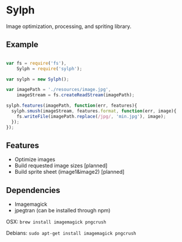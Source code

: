 Sylph
=====

Image optimization, processing, and spriting library.

Example
-------

```javascript

var fs = require('fs'),
    Sylph = require('sylph');

var sylph = new Sylph();

var imagePath = './resources/image.jpg',
    imageStream = fs.createReadStream(imagePath);

sylph.features(imagePath, function(err, features){
  sylph.smush(imageStream, features.format, function(err, image){
    fs.writeFile(imagePath.replace(/jpg/, 'min.jpg'), image);
  });
});

```

Features
--------

* Optimize images
* Build requested image sizes [planned]
* Build sprite sheet (image1&image2) [planned]

Dependencies
------------

* Imagemagick
* jpegtran (can be installed through npm)

OSX: `brew install imagemagick pngcrush`

Debians: `sudo apt-get install imagemagick pngcrush`

